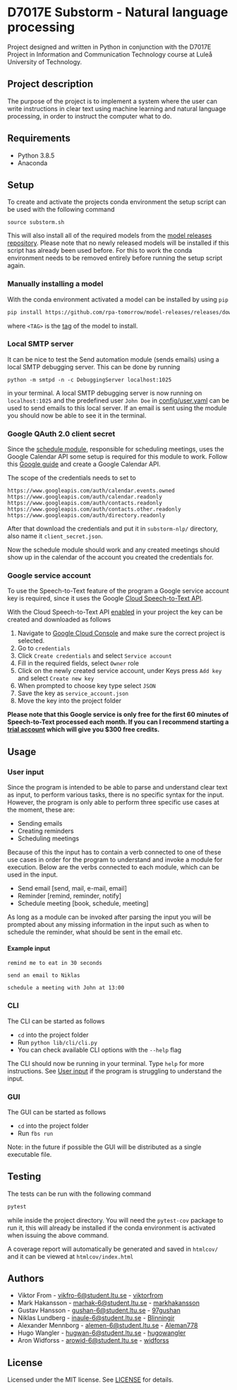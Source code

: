 # D7017E Substorm - Natural language processing

Project designed and written in Python in conjunction with the D7017E Project in Information and Communication Technology course at Luleå University of Technology.

## Project description

The purpose of the project is to implement a system where the user can write instructions in clear text using machine learning and natural language processing, in order to instruct the computer what to do.

## Requirements

- Python 3.8.5
- Anaconda

## Setup

To create and activate the projects conda environment the setup script can be used with the following command

```
source substorm.sh
```

This will also install all of the required models from the [model releases repository](https://github.com/rpa-tomorrow/model-releases).
Please note that no newly released models will be installed if this script has already been used before. For this to work the conda environment needs to be removed entirely before running the setup script again.

### Manually installing a model

With the conda environment activated a model can be installed by using `pip`

```bash
pip install https://github.com/rpa-tomorrow/model-releases/releases/download/<TAG>/<TAG>.tar.gz
```

where `<TAG>` is the [tag](https://github.com/rpa-tomorrow/model-releases/tags) of the model to install.

### Local SMTP server

It can be nice to test the Send automation module (sends emails) using a local SMTP debugging server. This can be done by running

```
python -m smtpd -n -c DebuggingServer localhost:1025
```

in your terminal. A local SMTP debugging server is now running on `localhost:1025` and the predefined user `John Doe` in [config/user.yaml](config/user.yaml) can be used to send emails to this local server. If an email is sent using the module you should now be able to see it in the terminal.

### Google QAuth 2.0 client secret

Since the [schedule module](lib/automate/modules/schedule.py), responsible for scheduling meetings, uses the Google Calendar API some setup is required
for this module to work.
Follow this [Google guide](https://support.google.com/cloud/answer/6158849?hl=en) and create a Google Calendar API.

The scope of the credentials needs to set to

```
https://www.googleapis.com/auth/calendar.events.owned
https://www.googleapis.com/auth/calendar.readonly
https://www.googleapis.com/auth/contacts.readonly
https://www.googleapis.com/auth/contacts.other.readonly
https://www.googleapis.com/auth/directory.readonly
```

After that download the credentials and put it in `substorm-nlp/` directory, also name it `client_secret.json`.

Now the schedule module should work and any created meetings should show up in the calendar of the account you created the credentials for.

### Google service account

To use the Speech-to-Text feature of the program a Google service account key is required, since it uses the Google [Cloud Speech-to-Text API](https://cloud.google.com/speech-to-text).

With the Cloud Speech-to-Text API [enabled](https://console.cloud.google.com/apis/library/speech.googleapis.com) in your project the key can be created and downloaded as follows

1. Navigate to [Google Cloud Console](https://console.cloud.google.com/apis/) and make sure the correct project is selected.
2. Go to `credentials`
3. Click `Create credentials` and select `Service account`
4. Fill in the required fields, select `Owner` role
5. Click on the newly created service account, under Keys press `Add key` and select `Create new key`
6. When prompted to choose key type select `JSON`
7. Save the key as `service_account.json`
8. Move the key into the project folder

**Please note that this Google service is only free for the first 60 minutes of Speech-to-Text processed each month. If you can I recommend starting a [trial account](https://console.cloud.google.com/freetrial/signup/tos) which will give you \$300 free credits.**

## Usage

### User input

Since the program is intended to be able to parse and understand clear text as input, to perform various tasks, there is no specific
syntax for the input. However, the program is only able to perform three specific use cases at the moment, these are:

- Sending emails
- Creating reminders
- Scheduling meetings

Because of this the input has to contain a verb connected to one of these use cases in order for the program to understand and invoke a module for execution. Below are the verbs connected to each module, which can be used in the input.

- Send email [send, mail, e-mail, email]
- Reminder [remind, reminder, notify]
- Schedule meeting [book, schedule, meeting]

As long as a module can be invoked after parsing the input you will be prompted about any missing information in the input such as when to schedule the reminder, what should be sent in the email etc.

#### Example input

```
remind me to eat in 30 seconds
```

```
send an email to Niklas
```

```
schedule a meeting with John at 13:00
```

### CLI

The CLI can be started as follows

- `cd` into the project folder
- Run `python lib/cli/cli.py`
- You can check available CLI options with the `--help` flag

The CLI should now be running in your terminal. Type `help` for more instructions. See [User input](#user-input) if the program is struggling to understand the input.

### GUI

The GUI can be started as follows
- `cd` into the project folder
- Run `fbs run`

Note: in the future if possible the GUI will be distributed as a single executable file.

## Testing

The tests can be run with the following command

```bash
pytest
```

while inside the project directory. You will need the `pytest-cov` package to run it, this will already be installed if the conda environment is activated when issuing the above command.

A coverage report will automatically be generated and saved in `htmlcov/` and it can be viewed at `htmlcov/index.html`

## Authors

- Viktor From - vikfro-6@student.ltu.se - [viktorfrom](https://github.com/viktorfrom)
- Mark Hakansson - marhak-6@student.ltu.se - [markhakansson](https://github.com/markhakansson)
- Gustav Hansson - gushan-6@student.ltu.se - [97gushan](https://github.com/97gushan)
- Niklas Lundberg - inaule-6@student.ltu.se - [Blinningjr](https://github.com/Blinningjr)
- Alexander Mennborg - alemen-6@student.ltu.se - [Aleman778](https://github.com/Aleman778)
- Hugo Wangler - hugwan-6@student.ltu.se - [hugowangler](https://github.com/hugowangler)
- Aron Widforss - arowid-6@student.ltu.se - [widforss](https://github.com/widforss)

## License

Licensed under the MIT license. See [LICENSE](LICENSE) for details.
